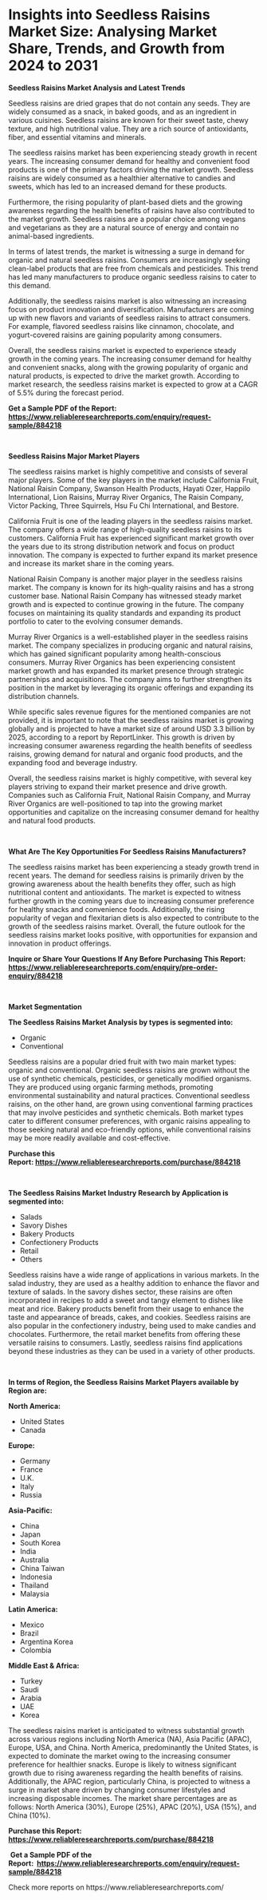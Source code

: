 <p><h1>Insights into Seedless Raisins Market Size: Analysing Market Share, Trends, and Growth from 2024 to 2031</h1></p><p><strong>Seedless Raisins Market Analysis and Latest Trends</strong></p>
<p><p>Seedless raisins are dried grapes that do not contain any seeds. They are widely consumed as a snack, in baked goods, and as an ingredient in various cuisines. Seedless raisins are known for their sweet taste, chewy texture, and high nutritional value. They are a rich source of antioxidants, fiber, and essential vitamins and minerals.</p><p>The seedless raisins market has been experiencing steady growth in recent years. The increasing consumer demand for healthy and convenient food products is one of the primary factors driving the market growth. Seedless raisins are widely consumed as a healthier alternative to candies and sweets, which has led to an increased demand for these products.</p><p>Furthermore, the rising popularity of plant-based diets and the growing awareness regarding the health benefits of raisins have also contributed to the market growth. Seedless raisins are a popular choice among vegans and vegetarians as they are a natural source of energy and contain no animal-based ingredients.</p><p>In terms of latest trends, the market is witnessing a surge in demand for organic and natural seedless raisins. Consumers are increasingly seeking clean-label products that are free from chemicals and pesticides. This trend has led many manufacturers to produce organic seedless raisins to cater to this demand.</p><p>Additionally, the seedless raisins market is also witnessing an increasing focus on product innovation and diversification. Manufacturers are coming up with new flavors and variants of seedless raisins to attract consumers. For example, flavored seedless raisins like cinnamon, chocolate, and yogurt-covered raisins are gaining popularity among consumers.</p><p>Overall, the seedless raisins market is expected to experience steady growth in the coming years. The increasing consumer demand for healthy and convenient snacks, along with the growing popularity of organic and natural products, is expected to drive the market growth. According to market research, the seedless raisins market is expected to grow at a CAGR of 5.5% during the forecast period.</p></p>
<p><strong>Get a Sample PDF of the Report:&nbsp; <a href="https://www.reliableresearchreports.com/enquiry/request-sample/884218">https://www.reliableresearchreports.com/enquiry/request-sample/884218</a></strong></p>
<p>&nbsp;</p>
<p><strong>Seedless Raisins Major Market Players</strong></p>
<p><p>The seedless raisins market is highly competitive and consists of several major players. Some of the key players in the market include California Fruit, National Raisin Company, Swanson Health Products, Hayati Ozer, Happilo International, Lion Raisins, Murray River Organics, The Raisin Company, Victor Packing, Three Squirrels, Hsu Fu Chi International, and Bestore.</p><p>California Fruit is one of the leading players in the seedless raisins market. The company offers a wide range of high-quality seedless raisins to its customers. California Fruit has experienced significant market growth over the years due to its strong distribution network and focus on product innovation. The company is expected to further expand its market presence and increase its market share in the coming years.</p><p>National Raisin Company is another major player in the seedless raisins market. The company is known for its high-quality raisins and has a strong customer base. National Raisin Company has witnessed steady market growth and is expected to continue growing in the future. The company focuses on maintaining its quality standards and expanding its product portfolio to cater to the evolving consumer demands.</p><p>Murray River Organics is a well-established player in the seedless raisins market. The company specializes in producing organic and natural raisins, which has gained significant popularity among health-conscious consumers. Murray River Organics has been experiencing consistent market growth and has expanded its market presence through strategic partnerships and acquisitions. The company aims to further strengthen its position in the market by leveraging its organic offerings and expanding its distribution channels.</p><p>While specific sales revenue figures for the mentioned companies are not provided, it is important to note that the seedless raisins market is growing globally and is projected to have a market size of around USD 3.3 billion by 2025, according to a report by ReportLinker. This growth is driven by increasing consumer awareness regarding the health benefits of seedless raisins, growing demand for natural and organic food products, and the expanding food and beverage industry.</p><p>Overall, the seedless raisins market is highly competitive, with several key players striving to expand their market presence and drive growth. Companies such as California Fruit, National Raisin Company, and Murray River Organics are well-positioned to tap into the growing market opportunities and capitalize on the increasing consumer demand for healthy and natural food products.</p></p>
<p>&nbsp;</p>
<p><strong>What Are The Key Opportunities For Seedless Raisins Manufacturers?</strong></p>
<p><p>The seedless raisins market has been experiencing a steady growth trend in recent years. The demand for seedless raisins is primarily driven by the growing awareness about the health benefits they offer, such as high nutritional content and antioxidants. The market is expected to witness further growth in the coming years due to increasing consumer preference for healthy snacks and convenience foods. Additionally, the rising popularity of vegan and flexitarian diets is also expected to contribute to the growth of the seedless raisins market. Overall, the future outlook for the seedless raisins market looks positive, with opportunities for expansion and innovation in product offerings.</p></p>
<p><strong>Inquire or Share Your Questions If Any Before Purchasing This Report: <a href="https://www.reliableresearchreports.com/enquiry/pre-order-enquiry/884218">https://www.reliableresearchreports.com/enquiry/pre-order-enquiry/884218</a></strong></p>
<p>&nbsp;</p>
<p><strong>Market Segmentation</strong></p>
<p><strong>The Seedless Raisins Market Analysis by types is segmented into:</strong></p>
<p><ul><li>Organic</li><li>Conventional</li></ul></p>
<p><p>Seedless raisins are a popular dried fruit with two main market types: organic and conventional. Organic seedless raisins are grown without the use of synthetic chemicals, pesticides, or genetically modified organisms. They are produced using organic farming methods, promoting environmental sustainability and natural practices. Conventional seedless raisins, on the other hand, are grown using conventional farming practices that may involve pesticides and synthetic chemicals. Both market types cater to different consumer preferences, with organic raisins appealing to those seeking natural and eco-friendly options, while conventional raisins may be more readily available and cost-effective.</p></p>
<p><strong>Purchase this Report:&nbsp;<a href="https://www.reliableresearchreports.com/purchase/884218">https://www.reliableresearchreports.com/purchase/884218</a></strong></p>
<p>&nbsp;</p>
<p><strong>The Seedless Raisins Market Industry Research by Application is segmented into:</strong></p>
<p><ul><li>Salads</li><li>Savory Dishes</li><li>Bakery Products</li><li>Confectionery Products</li><li>Retail</li><li>Others</li></ul></p>
<p><p>Seedless raisins have a wide range of applications in various markets. In the salad industry, they are used as a healthy addition to enhance the flavor and texture of salads. In the savory dishes sector, these raisins are often incorporated in recipes to add a sweet and tangy element to dishes like meat and rice. Bakery products benefit from their usage to enhance the taste and appearance of breads, cakes, and cookies. Seedless raisins are also popular in the confectionery industry, being used to make candies and chocolates. Furthermore, the retail market benefits from offering these versatile raisins to consumers. Lastly, seedless raisins find applications beyond these industries as they can be used in a variety of other products.</p></p>
<p>&nbsp;</p>
<p><strong>In terms of Region, the Seedless Raisins Market Players available by Region are:</strong></p>
<p>
    <p> <strong> North America: </strong>
        <ul>
            <li>United States</li>
            <li>Canada</li>
        </ul>
        </p> 
    <p> <strong> Europe: </strong>
        <ul>
            <li>Germany</li>
            <li>France</li>
            <li>U.K.</li>
            <li>Italy</li>
            <li>Russia</li>
        </ul>
        </p> 
    <p> <strong> Asia-Pacific: </strong>
        <ul>
            <li>China</li>
            <li>Japan</li>
            <li>South Korea</li>
            <li>India</li>
            <li>Australia</li>
            <li>China Taiwan</li>
            <li>Indonesia</li>
            <li>Thailand</li>
            <li>Malaysia</li>
        </ul>
        </p> 
    <p> <strong> Latin America: </strong>
        <ul>
            <li>Mexico</li>
            <li>Brazil</li>
            <li>Argentina Korea</li>
            <li>Colombia</li>
        </ul>
        </p> 
    <p> <strong> Middle East & Africa: </strong>
        <ul>
            <li>Turkey</li>
            <li>Saudi</li>
            <li>Arabia</li>
            <li>UAE</li>
            <li>Korea</li>
        </ul>
    </p>
    </p>
<p><p>The seedless raisins market is anticipated to witness substantial growth across various regions including North America (NA), Asia Pacific (APAC), Europe, USA, and China. North America, predominantly the United States, is expected to dominate the market owing to the increasing consumer preference for healthier snacks. Europe is likely to witness significant growth due to rising awareness regarding the health benefits of raisins. Additionally, the APAC region, particularly China, is projected to witness a surge in market share driven by changing consumer lifestyles and increasing disposable incomes. The market share percentages are as follows: North America (30%), Europe (25%), APAC (20%), USA (15%), and China (10%).</p></p>
<p><strong>Purchase this Report: <a href="https://www.reliableresearchreports.com/purchase/884218">https://www.reliableresearchreports.com/purchase/884218</a></strong></p>
<p>&nbsp;<strong>Get a Sample PDF of the Report:&nbsp;&nbsp;<a href="https://www.reliableresearchreports.com/enquiry/request-sample/884218">https://www.reliableresearchreports.com/enquiry/request-sample/884218</a></strong></p>
<p><strong></strong></p>
<p>Check more reports on https://www.reliableresearchreports.com/</p>